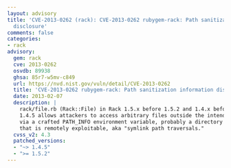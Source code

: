 ```yaml
---
layout: advisory
title: 'CVE-2013-0262 (rack): CVE-2013-0262 rubygem-rack: Path sanitization information
  disclosure'
comments: false
categories:
- rack
advisory:
  gem: rack
  cve: 2013-0262
  osvdb: 89938
  ghsa: 85r7-w5mv-c849
  url: https://nvd.nist.gov/vuln/detail/CVE-2013-0262
  title: 'CVE-2013-0262 rubygem-rack: Path sanitization information disclosure'
  date: 2013-02-07
  description: |
    rack/file.rb (Rack::File) in Rack 1.5.x before 1.5.2 and 1.4.x before
    1.4.5 allows attackers to access arbitrary files outside the intended root directory
    via a crafted PATH_INFO environment variable, probably a directory traversal vulnerability
    that is remotely exploitable, aka "symlink path traversals."
  cvss_v2: 4.3
  patched_versions:
  - "~> 1.4.5"
  - ">= 1.5.2"
---
```

